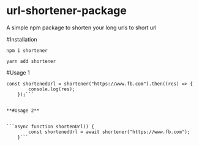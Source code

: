 ﻿# url-shortener-package

A simple npm package to shorten your long urls to short url

#Installation

`npm i shortener`

`yarn add shortener`


#Usage 1

```import shortener from "../node_modules/shortmyurl/";
const shortenedUrl = shortener("https://www.fb.com").then((res) => {
        console.log(res);
    });```


**#Usage 2**


```async function shortenUrl() {
        const shortenedUrl = await shortener("https://www.fb.com");
    }```


